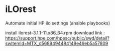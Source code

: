 # iLOrest
Automate initial HP ilo settings (ansible playbooks)


install ilorest-3.1.1-11.x86_64.rpm
download link : https://support.hpe.com/hpesc/public/swd/detail?swItemId=MTX_d5689494484149e49eb5a57809
